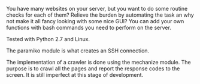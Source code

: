 You have many websites on your server, but you want to do some routine checks for each of them? Relieve the burden by automating the task an why not make it all fancy looking with some nice GUI? You can add your own functions with bash commands you need to perform on the server.

Tested with Python 2.7 and Linux.

The paramiko module is what creates an SSH connection.

The implementation of a crawler is done using the mechanize module. The purpose is to crawl all the pages and report the response codes to the screen. It is still imperfect at this stage of development.
